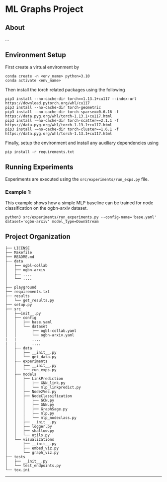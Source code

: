 ML Graphs Project
==============================

About
------------
...

Environment Setup
------------
First create a virtual environment by
```
conda create -n <env_name> python=3.10
conda activate <env_name>
```
Then install the torch related packages using the following
```
pip3 install --no-cache-dir torch==1.13.1+cu117 --index-url https://download.pytorch.org/whl/cu117
pip3 install --no-cache-dir torch-geometric
pip3 install -—no-cache-dir torch-sparse==0.6.16 -f https://data.pyg.org/whl/torch-1.13.1+cu117.html
pip3 install -—no-cache-dir torch-scatter==2.1.1 -f https://data.pyg.org/whl/torch-1.13.1+cu117.html
pip3 install -—no-cache-dir torch-cluster==1.6.1 -f https://data.pyg.org/whl/torch-1.13.1+cu117.html
```
Finally, setup the environment and install any auxiliary dependencies using
```
pip install -r requirements.txt
```

Running Experiments
------------
Experiments are executed using the `src/experiments/run_exps.py` file.
### Example 1:
This example shows how a simple MLP baseline can be trained for node classification on the ogbn-arxiv dataset.
```
python3 src/experiments/run_experiments.py --config-name='base.yaml' dataset='ogbn-arxiv' model_type=DownStream
```


Project Organization
------------

    ├── LICENSE
    ├── Makefile
    ├── README.md
    ├── data
    │   ├── ogbl-collab
    │   ├── ogbn-arxiv
    │   ├── ....
    │   └── ....
    │
    ├── playground
    ├── requirements.txt
    ├── results
    │   └── get_results.py
    ├── setup.py
    ├── src
    │   ├──init__.py
    │   ├── config
    │   │   ├── base.yaml
    │   │   └── dataset
    │   │       ├── ogbl-collab.yaml
    │   │       └── ogbn-arxiv.yaml
    |   |       ....
    |   |       ....
    │   ├── data
    │   │   ├── __init__.py
    │   │   └── get_data.py
    │   ├── experiments
    │   │   ├── __init__.py
    │   │   └── run_exps.py
    │   ├── models
    │   │   ├── LinkPrediction
    │   │   │   ├── GNN_link.py
    │   │   │   └── mlp_linkpredict.py
    │   │   ├── Node2Vec.py
    │   │   ├── NodeClassification
    │   │   │   ├── GCN.py
    │   │   │   ├── GNN.py
    │   │   │   ├── GraphSage.py
    │   │   │   ├── mlp.py
    │   │   │   └── mlp_nodeclass.py
    │   │   ├── __init__.py
    │   │   ├── logger.py
    │   │   ├── shallow.py
    │   │   └── utils.py
    │   └── visualizations
    │       ├── __init__.py
    │       ├── embed_viz.py
    │       └── graph_viz.py
    ├── tests
    │   ├── __init__.py
    │   └── test_endpoints.py
    └── tox.ini
--------
